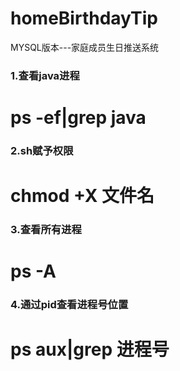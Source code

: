 # homeBirthdayTip
MYSQL版本---家庭成员生日推送系统
### 1.查看java进程
# **ps -ef|grep java**

 ### 2.sh赋予权限
 # **chmod +X 文件名**
 
### 3.查看所有进程
# **ps -A**

### 4.通过pid查看进程号位置
# **ps aux|grep 进程号**


